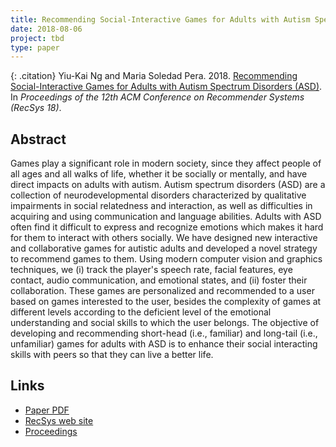 ```yaml
---
title: Recommending Social-Interactive Games for Adults with Autism Spectrum Disorders (ASD)
date: 2018-08-06
project: tbd
type: paper
---
```


{: .citation}
Yiu-Kai Ng and Maria Soledad Pera. 2018. [Recommending Social-Interactive Games for Adults with Autism Spectrum Disorders (ASD)](#). In <cite>Proceedings of the 12th ACM Conference on Recommender Systems (RecSys 18)</cite>.

## Abstract

Games play a significant role in modern society, since they affect people of all ages and all walks of life, whether it be socially or mentally, and have direct impacts on adults with autism. Autism spectrum disorders (ASD) are a collection of neurodevelopmental disorders characterized by qualitative impairments in social relatedness and interaction, as well as difficulties in acquiring and using communication and language abilities. Adults with ASD often find it difficult to express and recognize emotions which makes it hard for them to interact with others socially. We have designed new interactive and collaborative games for autistic adults and developed a novel strategy to recommend games to them. Using modern computer vision and graphics techniques, we (i) track the player's speech rate, facial features, eye contact, audio communication, and emotional states, and (ii) foster their collaboration. These games are personalized and recommended to a user based on games interested to the user, besides the complexity of games at different levels according to the deficient level of the emotional understanding and social skills to which the user belongs. The objective of developing and recommending short-head (i.e., familiar) and long-tail (i.e., unfamiliar) games for adults with ASD is to enhance their social interacting skills with peers so that they can live a better life.

## Links

* [Paper PDF](http://delivery.acm.org/10.1145/3250000/3240405/p209-ng.pdf?ip=132.178.207.4&id=3240405&acc=ACTIVE%20SERVICE&key=A79D83B43E50B5B8%2EA938C0F0E726A157%2E4D4702B0C3E38B35%2E4D4702B0C3E38B35&__acm__=1576616014_d8328097a9124a90bfc3b2886dad932d)
* [RecSys web site](https://recsys.acm.org/recsys18/)
* [Proceedings](https://dl.acm.org/citation.cfm?id=3240323)